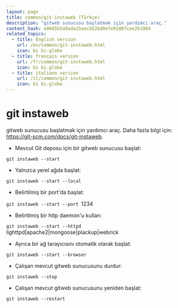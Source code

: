 ```yaml
---
layout: page
title: common/git-instaweb (Türkçe)
description: "gitweb sunucusu başlatmak için yardımcı araç."
content_hash: e0665b5a9ada15eecb52bd0efe91807cee2b1904
related_topics:
  - title: English version
    url: /en/common/git-instaweb.html
    icon: bi bi-globe
  - title: français version
    url: /fr/common/git-instaweb.html
    icon: bi bi-globe
  - title: italiano version
    url: /it/common/git-instaweb.html
    icon: bi bi-globe
---
```

# git instaweb

gitweb sunucusu başlatmak için yardımcı araç.
Daha fazla bilgi için: <https://git-scm.com/docs/git-instaweb>.

- Mevcut Git deposu için bir gitweb sunucusu başlat:

`git instaweb --start`

- Yalnızca yerel ağda başlat:

`git instaweb --start --local`

- Belirtilmiş bir port'da başlat:

`git instaweb --start --port `<span class="tldr-var badge badge-pill bg-dark-lm bg-white-dm text-white-lm text-dark-dm font-weight-bold">1234</span>

- Belirtilmiş bir http daemon'u kullan:

`git instaweb --start --httpd `<span class="tldr-var badge badge-pill bg-dark-lm bg-white-dm text-white-lm text-dark-dm font-weight-bold">lighttpd|apache2|mongoose|plackup|webrick</span>

- Ayrıca bir ağ tarayıcısını otomatik olarak başlat:

`git instaweb --start --browser`

- Çalışan mevcut gitweb sunucusunu durdur:

`git instaweb --stop`

- Çalışan mevcut gitweb sunucusunu yeniden başlat:

`git instaweb --restart`
